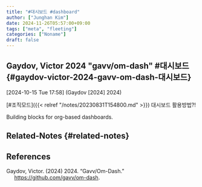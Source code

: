 ```yaml
---
title: "#대시보드 #dashboard"
author: ["Junghan Kim"]
date: 2024-11-26T05:57:00+09:00
tags: ["meta", "fleeting"]
categories: ["Noname"]
draft: false
---
```


<!--more-->


## Gaydov, Victor 2024 "gavv/om-dash" #대시보드 {#gaydov-victor-2024-gavv-om-dash-대시보드}

<span class="timestamp-wrapper"><span class="timestamp">[2024-10-15 Tue 17:58]</span></span> (Gaydov [2024] 2024)

[#조직모드]({{< relref "/notes/20230831T154800.md" >}}) 대시보드 활용방법?!

Building blocks for org-based dashboards.


## Related-Notes {#related-notes}

## References

<style>.csl-entry{text-indent: -1.5em; margin-left: 1.5em;}</style><div class="csl-bib-body">
  <div class="csl-entry">Gaydov, Victor. (2024) 2024. “Gavv/Om-Dash.” <a href="https://github.com/gavv/om-dash">https://github.com/gavv/om-dash</a>.</div>
</div>
